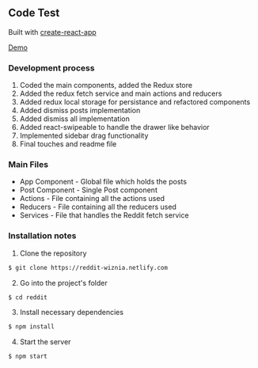 ## Code Test

Built with [create-react-app](https://github.com/facebook/create-react-app)

[Demo](https://reddit-wiznia.netlify.com)

### Development process

1. Coded the main components, added the Redux store
2. Added the redux fetch service and main actions and reducers
3. Added redux local storage for persistance and refactored components
4. Added dismiss posts implementation
5. Added dismiss all implementation
6. Added react-swipeable to handle the drawer like behavior
7. Implemented sidebar drag functionality
8. Final touches and readme file

### Main Files

- App Component - Global file which holds the posts
- Post Component - Single Post component
- Actions - File containing all the actions used
- Reducers - File containing all the reducers used
- Services - File that handles the Reddit fetch service

### Installation notes

1. Clone the repository

```sh
$ git clone https://reddit-wiznia.netlify.com
```

2. Go into the project's folder

```sh
$ cd reddit
```

3. Install necessary dependencies

```sh
$ npm install
```

4. Start the server

```sh
$ npm start
```
